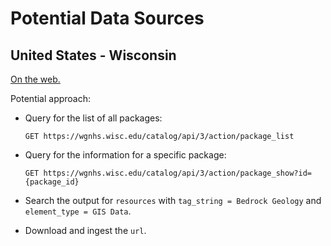 Potential Data Sources
======================


United States - Wisconsin
-------------------------

[On the web.](https://wgnhs.wisc.edu/catalog/publication?res_extras_element_type=Map&tags=Bedrock+Geology)

Potential approach:

- Query for the list of all packages:

      GET https://wgnhs.wisc.edu/catalog/api/3/action/package_list

- Query for the information for a specific package:

      GET https://wgnhs.wisc.edu/catalog/api/3/action/package_show?id={package_id}

- Search the output for `resources` with `tag_string = Bedrock Geology` and
  `element_type = GIS Data`.

- Download and ingest the `url`.
